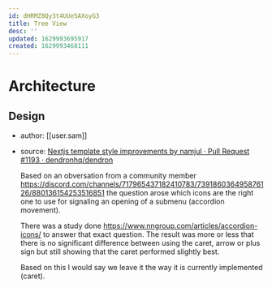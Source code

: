 ```yaml
---
id: dHRMZ8Qy3t4UUe5AXoyG3
title: Tree View
desc: ''
updated: 1629993695917
created: 1629993468111
---
```


# Architecture

## Design
- author: [[user.sam]]
- source: [Nextjs template style improvements by namjul · Pull Request #1193 · dendronhq/dendron](https://github.com/dendronhq/dendron/pull/1193#issuecomment-906258835)

  Based on an obversation from a community member https://discord.com/channels/717965437182410783/739186036495876126/880136154253516851 the question arose which icons are the right one to use for signaling an opening of a submenu (accordion movement).

  There was a study done https://www.nngroup.com/articles/accordion-icons/ to answer that exact question. The result was more or less that there is no significant difference between using the caret, arrow or plus sign but still showing that the caret performed slightly best.

  Based on this I would say we leave it the way it is currently implemented (caret).
